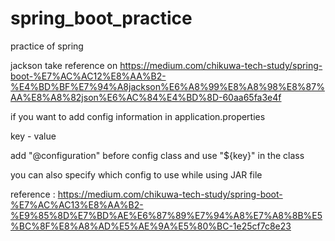 # spring_boot_practice

practice of spring

jackson take reference on https://medium.com/chikuwa-tech-study/spring-boot-%E7%AC%AC12%E8%AA%B2-%E4%BD%BF%E7%94%A8jackson%E6%A8%99%E8%A8%98%E8%87%AA%E8%A8%82json%E6%AC%84%E4%BD%8D-60aa65fa3e4f

if you want to add config information in application.properties

key - value

add "@configuration" before config class and use "${key}" in the class

you can also specify which config to use while using JAR file

reference : https://medium.com/chikuwa-tech-study/spring-boot-%E7%AC%AC13%E8%AA%B2-%E9%85%8D%E7%BD%AE%E6%87%89%E7%94%A8%E7%A8%8B%E5%BC%8F%E8%A8%AD%E5%AE%9A%E5%80%BC-1e25cf7c8e23

